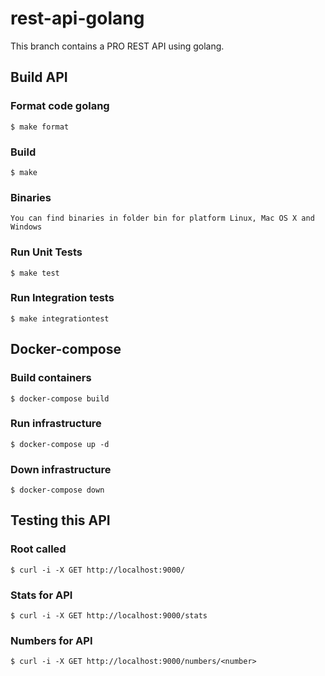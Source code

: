 # rest-api-golang

This branch contains a PRO REST API using golang.

## Build API
### Format code golang
    $ make format

### Build 

    $ make

### Binaries

    You can find binaries in folder bin for platform Linux, Mac OS X and Windows

### Run Unit Tests

    $ make test

### Run Integration tests

    $ make integrationtest

## Docker-compose
### Build containers

    $ docker-compose build

### Run infrastructure

    $ docker-compose up -d
    
    
### Down infrastructure

    $ docker-compose down
    
    
## Testing this API

### Root called

    $ curl -i -X GET http://localhost:9000/

### Stats for API

    $ curl -i -X GET http://localhost:9000/stats


### Numbers for API

    $ curl -i -X GET http://localhost:9000/numbers/<number>
    
 